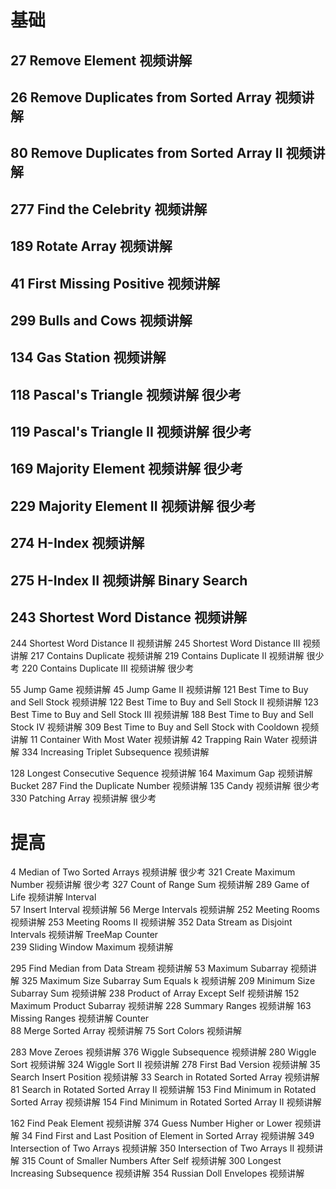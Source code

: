 # 基础
## 27	Remove Element	视频讲解
## 26	Remove Duplicates from Sorted Array	视频讲解
## 80	Remove Duplicates from Sorted Array II	视频讲解
## 277	Find the Celebrity	视频讲解
## 189	Rotate Array	视频讲解
## 41	First Missing Positive	视频讲解
## 299	Bulls and Cows	视频讲解
## 134	Gas Station	视频讲解
## 118	Pascal's Triangle	视频讲解	很少考
## 119	Pascal's Triangle II	视频讲解	很少考

## 169	Majority Element	视频讲解	很少考
## 229	Majority Element II	视频讲解	很少考
## 274	H-Index	视频讲解
## 275	H-Index II	视频讲解	Binary Search
## 243	Shortest Word Distance	视频讲解
244	Shortest Word Distance II	视频讲解
245	Shortest Word Distance III	视频讲解
217	Contains Duplicate	视频讲解
219	Contains Duplicate II	视频讲解	很少考
220	Contains Duplicate III	视频讲解	很少考

55	Jump Game	视频讲解
45	Jump Game II	视频讲解
121	Best Time to Buy and Sell Stock	视频讲解
122	Best Time to Buy and Sell Stock II	视频讲解
123	Best Time to Buy and Sell Stock III	视频讲解
188	Best Time to Buy and Sell Stock IV	视频讲解
309	Best Time to Buy and Sell Stock with Cooldown	视频讲解
11	Container With Most Water	视频讲解
42	Trapping Rain Water	视频讲解
334	Increasing Triplet Subsequence	视频讲解

128	Longest Consecutive Sequence	视频讲解
164	Maximum Gap	视频讲解	Bucket
287	Find the Duplicate Number	视频讲解
135	Candy	视频讲解	很少考
330	Patching Array	视频讲解	很少考

# 提高			
4	Median of Two Sorted Arrays	视频讲解	很少考
321	Create Maximum Number	视频讲解	很少考
327	Count of Range Sum	视频讲解
289	Game of Life	视频讲解 Interval			
57	Insert Interval	视频讲解
56	Merge Intervals	视频讲解
252	Meeting Rooms	视频讲解
253	Meeting Rooms II	视频讲解
352	Data Stream as Disjoint Intervals	视频讲解	TreeMap Counter			
239	Sliding Window Maximum	视频讲解

295	Find Median from Data Stream	视频讲解
53	Maximum Subarray	视频讲解
325	Maximum Size Subarray Sum Equals k	视频讲解
209	Minimum Size Subarray Sum	视频讲解
238	Product of Array Except Self	视频讲解
152	Maximum Product Subarray	视频讲解
228	Summary Ranges	视频讲解
163	Missing Ranges	视频讲解 Counter			
88	Merge Sorted Array	视频讲解
75	Sort Colors	视频讲解

283	Move Zeroes	视频讲解
376	Wiggle Subsequence	视频讲解
280	Wiggle Sort	视频讲解
324	Wiggle Sort II	视频讲解
278	First Bad Version	视频讲解
35	Search Insert Position	视频讲解
33	Search in Rotated Sorted Array	视频讲解
81	Search in Rotated Sorted Array II	视频讲解
153	Find Minimum in Rotated Sorted Array	视频讲解
154	Find Minimum in Rotated Sorted Array II	视频讲解

162	Find Peak Element	视频讲解
374	Guess Number Higher or Lower	视频讲解
34	Find First and Last Position of Element in Sorted Array	视频讲解
349	Intersection of Two Arrays	视频讲解
350	Intersection of Two Arrays II	视频讲解
315	Count of Smaller Numbers After Self	视频讲解
300	Longest Increasing Subsequence	视频讲解
354	Russian Doll Envelopes	视频讲解